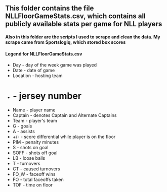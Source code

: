 ## This folder contains the file NLLFloorGameStats.csv, which contains all publicly available stats per game for NLL players
#### Also in this folder are the scripts I used to scrape and clean the data. My scrape came from Sportslogiq, which stored box scores

#### Legend for NLLFloorGameStats.csv
* Day - day of the week game was played
* Date - date of game
* Location - hosting team
* # - jersey number
* Name - player name
* Captain - denotes Captain and Alternate Captains
* Team - player's team
* G - goals
* A - assists
* +/- - score differential while player is on the floor
* PIM - penalty minutes
* S - shots on goal
* SOFF - shots off goal
* LB - loose balls
* T - turnovers
* CT - caused turnovers
* FO_W - faceoff wins
* FO - total faceoffs taken
* TOF - time on floor
